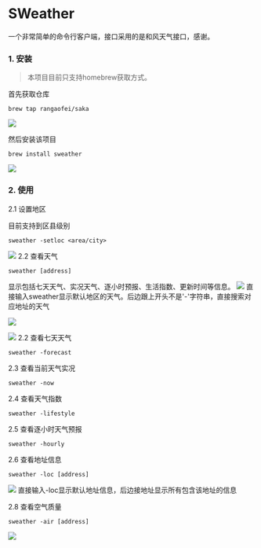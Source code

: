 # SWeather
一个非常简单的命令行客户端，接口采用的是和风天气接口，感谢。
### 1. 安装

> 本项目目前只支持homebrew获取方式。

首先获取仓库
```
brew tap rangaofei/saka
```

![](https://raw.githubusercontent.com/rangaofei/SWeather/master/PIC/1.png)

然后安装该项目
```
brew install sweather
```

![](https://raw.githubusercontent.com/rangaofei/SWeather/master/PIC/2.png)
### 2. 使用

2.1 设置地区

目前支持到区县级别
```
sweather -setloc <area/city>
```

![](https://raw.githubusercontent.com/rangaofei/SWeather/master/PIC/3.png)
2.2 查看天气
```
sweather [address]
```
显示包括七天天气、实况天气、逐小时预报、生活指数、更新时间等信息。
![](https://raw.githubusercontent.com/rangaofei/SWeather/master/PIC/5.png)
直接输入sweather显示默认地区的天气。后边跟上开头不是'-'字符串，直接搜索对应地址的天气

![](https://raw.githubusercontent.com/rangaofei/SWeather/master/PIC/6.png)

![](https://raw.githubusercontent.com/rangaofei/SWeather/master/PIC/7.png)
2.2 查看七天天气

```
sweather -forecast
```

2.3 查看当前天气实况
```
sweather -now
```
2.4 查看天气指数
```
sweather -lifestyle
```
2.5 查看逐小时天气预报
```
sweather -hourly
```
2.6 查看地址信息
````
sweather -loc [address]
````

![](https://raw.githubusercontent.com/rangaofei/SWeather/master/PIC/4.png)
直接输入-loc显示默认地址信息，后边接地址显示所有包含该地址的信息

2.8 查看空气质量
```
sweather -air [address]
```
![](https://raw.githubusercontent.com/rangaofei/SWeather/master/PIC/8.png)